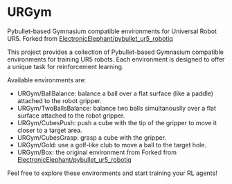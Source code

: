 # URGym
Pybullet-based Gymnasium compatible environments for Universal Robot UR5.
Forked from [ElectronicElephant/pybullet_ur5_robotiq](https://github.com/ElectronicElephant/pybullet_ur5_robotiq)

This project provides a collection of Pybullet-based Gymnasium compatible environments for training UR5 robots. Each environment is designed to offer a unique task for reinforcement learning.

Available environments are:

- URGym/BallBalance: balance a ball over a flat surface (like a paddle) attached to the robot gripper.
- URGym/TwoBallsBalance: balance two balls simultanouslly over a flat surface attached to the robot gripper.
- URGym/CubesPush: push a cube with the tip of the gripper to move it closer to a target area.
- URGym/CubesGrasp: grasp a cube with the gripper.
- URGym/Gold: use a golf-like club to move a ball to the target hole.
- URGym/Box: the original environment from Forked from [ElectronicElephant/pybullet_ur5_robotiq](https://github.com/ElectronicElephant/pybullet_ur5_robotiq)

Feel free to explore these environments and start training your RL agents!